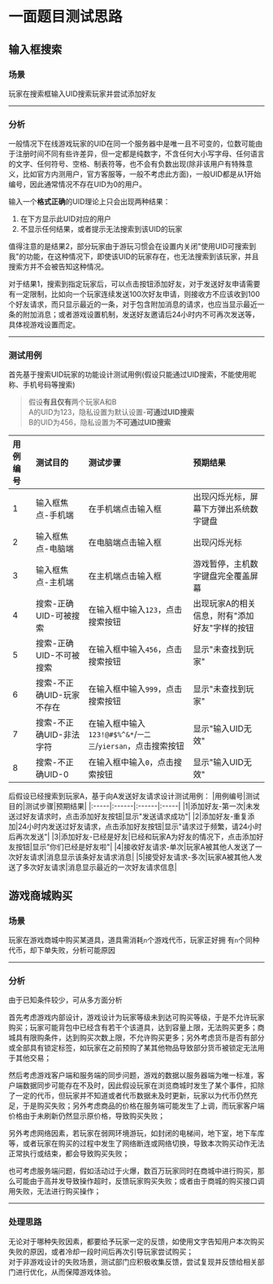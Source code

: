 # 一面题目测试思路
## 输入框搜索
### 场景
玩家在搜索框输入UID搜索玩家并尝试添加好友

---
### 分析
一般情况下在线游戏玩家的UID在同一个服务器中是唯一且不可变的，位数可能由于注册时间不同有些许差异，但一定都是纯数字，不含任何大小写字母、任何语言的文字、任何符号、空格、制表符等，也不会有负数出现(除非该用户有特殊意义，比如官方内测用户，官方客服等，一般不考虑此方面)，一般UID都是从1开始编号，因此通常情况不存在UID为0的用户。

输入一个**格式正确**的UID理论上只会出现两种结果：

1. 在下方显示此UID对应的用户
2. 不显示任何结果，或者提示无法搜索到该UID的玩家

值得注意的是结果2，部分玩家由于游玩习惯会在设置内关闭"使用UID可搜索到我"的功能，在这种情况下，即使该UID的玩家存在，也无法搜索到该玩家，并且搜索方并不会被告知这种情况。  

对于结果1，搜索到指定玩家后，可以点击按钮添加好友，对于发送好友申请需要有一定限制，比如向一个玩家连续发送100次好友申请，则接收方不应该收到100个好友请求，而只显示最近的一条，对于包含附加消息的请求，也应当显示最近一条的附加消息；或者游戏设置机制，发送好友邀请后24小时内不可再次发送等，具体视游戏设置而定。

---
### 测试用例
首先基于搜索UID玩家的功能设计测试用例(假设只能通过UID搜索，不能使用昵称、手机号码等搜索)  
>假设**有且仅有**两个玩家A和B  
>A的UID为123，隐私设置为默认设置-**可通过UID搜索**  
>B的UID为456，隐私设置为**不可通过UID搜索**  

|用例编号|测试目的|测试步骤|预期结果|
|:-----|:------|:------|:------|
|1|输入框焦点-手机端|在手机端点击输入框|出现闪烁光标，屏幕下方弹出系统数字键盘|
|2|输入框焦点-电脑端|在电脑端点击输入框|出现闪烁光标|
|3|输入框焦点-主机端|在主机端点击输入框|游戏暂停，主机数字键盘完全覆盖屏幕 |
|4|搜索-正确UID-可被搜索|在输入框中输入`123`，点击搜索按钮|出现玩家A的相关信息，附有"添加好友"字样的按钮|
|5|搜索-正确UID-不可被搜索|在输入框中输入`456`，点击搜索按钮|显示"未查找到玩家"|
|6|搜索-不正确UID-玩家不存在|在输入框中输入`999`，点击搜索按钮|显示"未查找到玩家"|
|7|搜索-不正确UID-非法字符|在输入框中输入`123!@#$%^&*`/`一二三`/`yiersan`，点击搜索按钮|显示"输入UID无效"|
|8|搜索-不正确UID-0|在输入框中输入`0`，点击搜索按钮|显示"输入UID无效"|

后假设已经搜索到玩家A，基于向A发送好友请求设计测试用例：
|用例编号|测试目的|测试步骤|预期结果|
|:-----|:------|:------|:-----|
|1|添加好友-第一次|未发送过好友请求时，点击添加好友按钮|显示"发送请求成功"|
|2|添加好友-重复添加|24小时内发送过好友请求，点击添加好友按钮|显示"请求过于频繁，请24小时后再次发送"|
|3|添加好友-已经是好友|已经和玩家A为好友的情况下，点击添加好友按钮|显示"你们已经是好友啦"|
|4|接收好友请求-单次|玩家A被其他人发送了一次好友请求|消息显示该条好友请求消息|
|5|接受好友请求-多次|玩家A被其他人发送了多次好友请求|消息显示最近的一次好友请求信息|

## 游戏商城购买
### 场景
玩家在游戏商城中购买某道具，道具需消耗`n`个游戏代币，玩家正好拥 有`n`个同种代币，却下单失败，分析可能原因

---
### 分析
由于已知条件较少，可从多方面分析  

首先考虑游戏内部设计，游戏设计为玩家等级未到达可购买等级，于是不允许玩家购买；玩家可能背包中已经含有若干个该道具，达到容量上限，无法购买更多；商城具有限购条件，达到购买次数上限，不允许购买更多；另外考虑货币是否有部分或全部具有锁定标签，如玩家在之前预购了某其他物品导致部分货币被锁定无法用于其他交易；  

然后考虑游戏客户端和服务端的同步问题，游戏的数据以服务器端为唯一标准，客户端数据同步可能存在不及时，因此假设玩家在浏览商城时发生了某个事件，扣除了一定的代币，但玩家并不知道或者代币数据未及时更新，玩家以为代币仍然充足，于是购买失败；另外考虑商品的价格在服务端可能发生了上调，而玩家客户端价格由于未刷新仍然显示原价格，导致购买失败；  

另外考虑网络因素，若玩家在弱网环境游玩，如封闭的电梯间，地下室，地下车库等，或者玩家在购买的过程中发生了网络断连或网络切换，导致本次购买动作无法正常执行或结束，都会导致购买失败； 

也可考虑服务端问题，假如活动过于火爆，数百万玩家同时在商城中进行购买，那么可能由于高并发导致操作超时，反馈玩家购买失败；或者由于商城的购买接口调用失败，无法进行购买操作；

---
### 处理思路
无论对于哪种失败因素，都要给予玩家一定的反馈，如使用文字告知用户本次购买失败的原因，或者冷却一段时间后再次引导玩家尝试购买；  
对于非游戏设计的失败场景，测试部门应积极收集反馈，尝试复现并反馈给相关部门进行优化，从而保障游戏体验。
